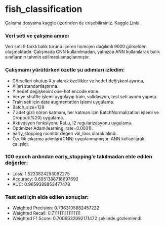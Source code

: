 # fish_classification

Çalışma dosyama kaggle üzerinden de erişebilirsiniz. [Kaggle Linki](https://www.kaggle.com/code/mehdiyeyldz/fish-classification-2)

### Veri seti ve çalışma amacı
Veri seti 9 farklı balık türünü içeren homojen dağılımlı 9000 görselden oluşmaktadır.
Çalışmada CNN kullanılmadan, yalnızca ANN kullanılarak balık sınıflarının tahmin edilmesi amaçlanmıştır.

### Çalışmamı yürütürken özetle şu adımları izledim:
+ Görselleri okutup X,y alarak özellikler ve hedef değişkeni ayırma,
+ X’leri standartlaştırma.
+ Y hedef değişkenini one-hot encode etme.
+ Veriye shuffle işlemi uygulayıp train, validasyon, test seti ayrımı yapma.
+ Train seti için data augmentation işlemi uygulama.
+ Batch_size=128
+ 7 adet gizli nöron katmanı, her katman için BatchNormalization işlemi ve Dropout(%20) uygulama.
+ Aktivasyon fonksiyonu ReLu, l2 regularizasyonu uygulama.
+ Optimizer Adam(learning_rate=0.0001).
+ early_stopping monitör değeri val_loss olarak alındı.
+ Özellik çıkarma adımları(CNN) uygulanmamıştır. ANN kullanılarak çalışıldı.

### 100 epoch ardından early_stopping’e takılmadan elde edilen değerler:
+ Loss: 1.5233824253082275
+ Accuracy: 0.6951388716697693
+ AUC: 0.9659389853477478

### Test seti için elde edilen sonuçlar:
+ Weighted Precision: 0.7363105882457222
+ Weighted Recall: 0.7111111111111111
+ Weighted F1 Score: 0.7006632692171472
şeklinde gözlemlendi.
